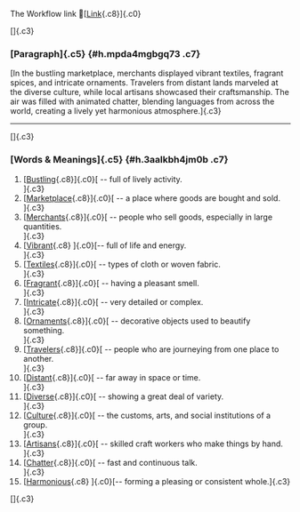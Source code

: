 The Workflow link
👏[[Link](https://www.google.com/url?q=http://www.google.com&sa=D&source=editors&ust=1756176294307853&usg=AOvVaw2DCBJg9_DZMHxXOsnNC6Vb){.c8}]{.c0}

[]{.c3}

### [Paragraph]{.c5} {#h.mpda4mgbgq73 .c7}

[In the bustling marketplace, merchants displayed vibrant textiles,
fragrant spices, and intricate ornaments. Travelers from distant lands
marveled at the diverse culture, while local artisans showcased their
craftsmanship. The air was filled with animated chatter, blending
languages from across the world, creating a lively yet harmonious
atmosphere.]{.c3}

------------------------------------------------------------------------

[]{.c3}

### [Words & Meanings]{.c5} {#h.3aalkbh4jm0b .c7}

1.  [[Bustling](https://www.google.com/url?q=http://www.google.com&sa=D&source=editors&ust=1756176294308675&usg=AOvVaw3tXooxYOsPwoj312rIRQxe){.c8}]{.c0}[ --
    full of lively activity.\
    ]{.c3}
2.  [[Marketplace](https://www.google.com/url?q=http://www.google.com&sa=D&source=editors&ust=1756176294308847&usg=AOvVaw07iCKoSZO-mXPo_MZBersL){.c8}]{.c0}[ --
    a place where goods are bought and sold.\
    ]{.c3}
3.  [[Merchants](https://www.google.com/url?q=http://www.google.com&sa=D&source=editors&ust=1756176294309009&usg=AOvVaw3yOEV1Zu-NG61nFIVb1aqB){.c8}]{.c0}[ --
    people who sell goods, especially in large quantities.\
    ]{.c3}
4.  [[Vibrant](https://www.google.com/url?q=http://www.google.com&sa=D&source=editors&ust=1756176294309189&usg=AOvVaw1Kt9XszVCwZ4wGxTYsMz7R){.c8}
    ]{.c0}[-- full of life and energy.\
    ]{.c3}
5.  [[Textiles](https://www.google.com/url?q=http://www.google.com&sa=D&source=editors&ust=1756176294309320&usg=AOvVaw1iinNxR2mWpvMyB3u6KeWx){.c8}]{.c0}[ --
    types of cloth or woven fabric.\
    ]{.c3}
6.  [[Fragrant](https://www.google.com/url?q=http://www.google.com&sa=D&source=editors&ust=1756176294309453&usg=AOvVaw15wvIw5jTXgs-8UQI94G-_){.c8}]{.c0}[ --
    having a pleasant smell.\
    ]{.c3}
7.  [[Intricate](https://www.google.com/url?q=http://www.google.com&sa=D&source=editors&ust=1756176294309578&usg=AOvVaw3A50XvsZ9cqnV5_MitLWTO){.c8}]{.c0}[ --
    very detailed or complex.\
    ]{.c3}
8.  [[Ornaments](https://www.google.com/url?q=http://www.google.com&sa=D&source=editors&ust=1756176294309732&usg=AOvVaw0-h42HlX-HmlHlMPsZIYzl){.c8}]{.c0}[ --
    decorative objects used to beautify something.\
    ]{.c3}
9.  [[Travelers](https://www.google.com/url?q=http://www.google.com&sa=D&source=editors&ust=1756176294309919&usg=AOvVaw3Q_CobWWg_P3VLU4iGyAMD){.c8}]{.c0}[ --
    people who are journeying from one place to another.\
    ]{.c3}
10. [[Distant](https://www.google.com/url?q=http://www.google.com&sa=D&source=editors&ust=1756176294310073&usg=AOvVaw2iFhbhkCOhPJgucE23rhI1){.c8}]{.c0}[ --
    far away in space or time.\
    ]{.c3}
11. [[Diverse](https://www.google.com/url?q=http://www.google.com&sa=D&source=editors&ust=1756176294310200&usg=AOvVaw2eGk0xxt1C12k_tlaTJ9Qb){.c8}]{.c0}[ --
    showing a great deal of variety.\
    ]{.c3}
12. [[Culture](https://www.google.com/url?q=http://www.google.com&sa=D&source=editors&ust=1756176294310327&usg=AOvVaw1OEVWWdRBsf9OhcvdWj1sV){.c8}]{.c0}[ --
    the customs, arts, and social institutions of a group.\
    ]{.c3}
13. [[Artisans](https://www.google.com/url?q=http://www.google.com&sa=D&source=editors&ust=1756176294310493&usg=AOvVaw0S12Gim5WboEk4kOUEUo9G){.c8}]{.c0}[ --
    skilled craft workers who make things by hand.\
    ]{.c3}
14. [[Chatter](https://www.google.com/url?q=http://www.google.com&sa=D&source=editors&ust=1756176294310650&usg=AOvVaw0kQmimZUoCopeBD8PgB9JT){.c8}]{.c0}[ --
    fast and continuous talk.\
    ]{.c3}
15. [[Harmonious](https://www.google.com/url?q=http://www.google.com&sa=D&source=editors&ust=1756176294310781&usg=AOvVaw2bgINb0T8pHJDG7bMq4bAN){.c8}
    ]{.c0}[-- forming a pleasing or consistent whole.]{.c3}

[]{.c3}
